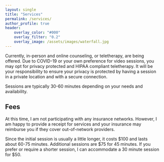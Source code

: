 ```yaml
---
layout: single
title: "Services"
permalink: /services/
author_profile: true
header:
    overlay_color: "#000"
    overlay_filter: "0.2"
    overlay_image: /assets/images/waterfall.jpg
---
```

Currently, in-person and online counseling, or teletherapy, are being offered. Due to COVID-19 or your own preference for video sessions, you may opt for privacy protected and HIPAA compliant teletherapy. It will be your responsibility to ensure your privacy is protected by having a session in a private location and with a secure connection.

Sessions are typically 30-60 minutes depending on your needs and availability.

<h2>Fees</h2>
At this time, I am not participating with any insurance networks. However, I am happy to provide a receipt for services and your insurance may reimburse you if they cover out-of-network providers.

Since the initial session is usually a little longer, it costs $100 and lasts about 60-75 minutes. Additional sessions are $75 for 45 minutes. If you prefer or require a shorter session, I can accommodate a 30 minute session for $50.
